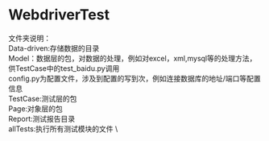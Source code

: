 # WebdriverTest

文件夹说明：                             \
Data-driven:存储数据的目录                             \
Model：数据层的包，对数据的处理，例如对excel，xml,mysql等的处理方法，供TestCase中的test_baidu.py调用         \
       config.py为配置文件，涉及到配置的写到次，例如连接数据库的地址/端口等配置信息             \
TestCase:测试层的包                             \
Page:对象层的包                             \
Report:测试报告目录                             \
allTests:执行所有测试模块的文件                             \

